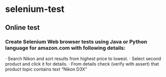 # selenium-test

## Online test

### Create Selenium Web browser tests using Java or Python  language for amazon.com with following details:
·        Search Nikon and sort results from highest price to lowest.
·        Select second product and click it for details.
·        From details check (verify with assert) that product topic contains text “Nikon D3X”
